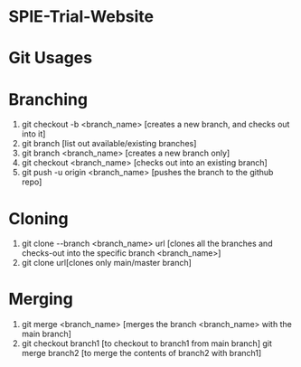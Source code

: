 # SPIE-Trial-Website

# Git Usages

# Branching

1. git checkout -b <branch_name> [creates a new branch, and checks out into it]
2. git branch [list out available/existing branches]
3. git branch <branch_name> [creates a new branch only]
4. git checkout <branch_name> [checks out into an existing branch]
2. git push -u origin <branch_name> [pushes the branch to the github repo]

# Cloning

1. git clone --branch <branch_name> url [clones all the branches and checks-out into the specific branch <branch_name>]
2. git clone url[clones only main/master branch]


# Merging
1. git merge <branch_name> [merges the branch <branch_name> with the main branch]
2. git checkout branch1 [to checkout to branch1 from main branch]
   git merge branch2 [to merge the contents of branch2 with branch1]